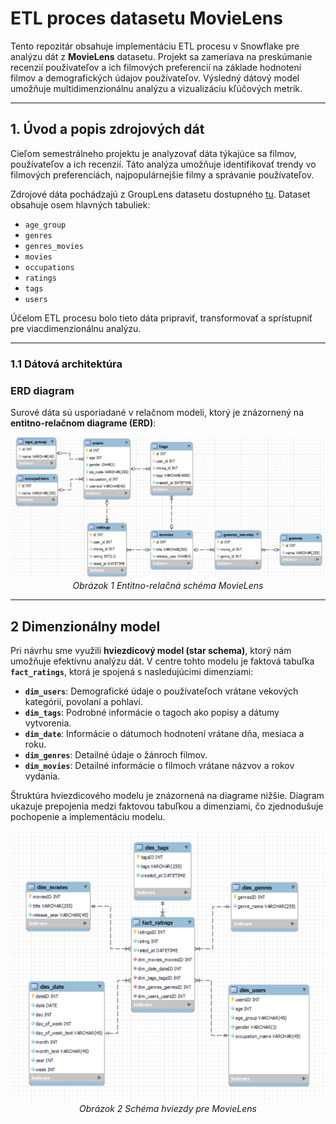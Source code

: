 # **ETL proces datasetu MovieLens**

Tento repozitár obsahuje implementáciu ETL procesu v Snowflake pre analýzu dát z **MovieLens** datasetu. Projekt sa zameriava na preskúmanie recenzií používateľov a ich filmových preferencií na základe hodnotení filmov a demografických údajov používateľov. Výsledný dátový model umožňuje multidimenzionálnu analýzu a vizualizáciu kľúčových metrik.

---
## **1. Úvod a popis zdrojových dát**
Cieľom semestrálneho projektu je analyzovať dáta týkajúce sa filmov, používateľov a ich recenzií. Táto analýza umožňuje identifikovať trendy vo filmových preferenciách, najpopulárnejšie filmy a správanie používateľov.

Zdrojové dáta pochádzajú z GroupLens datasetu dostupného [tu](https://grouplens.org/datasets/movielens/). Dataset obsahuje osem hlavných tabuliek:
- `age_group`
- `genres`
- `genres_movies`
- `movies`
- `occupations`
- `ratings`
- `tags`
- `users`

Účelom ETL procesu bolo tieto dáta pripraviť, transformovať a sprístupniť pre viacdimenzionálnu analýzu.

---
### **1.1 Dátová architektúra**

### **ERD diagram**
Surové dáta sú usporiadané v relačnom modeli, ktorý je znázornený na **entitno-relačnom diagrame (ERD)**:

<p align="center">
  <img src=https://github.com/CocoNoname/DT-MovieLens-ETL/blob/main/ERD_Schema.png alt="ERD Schema">
  <br>
  <em>Obrázok 1 Entitno-relačná schéma MovieLens</em>
</p>

---
## **2 Dimenzionálny model**

Pri návrhu sme využili **hviezdicový model (star schema)**, ktorý nám umožňuje efektívnu analýzu dát. V centre tohto modelu je faktová tabuľka **`fact_ratings`**, ktorá je spojená s nasledujúcimi dimenziami:
- **`dim_users`**: Demografické údaje o používateľoch vrátane vekových kategórií, povolaní a pohlaví.
- **`dim_tags`**: Podrobné informácie o tagoch ako popisy a dátumy vytvorenia.
- **`dim_date`**: Informácie o dátumoch hodnotení vrátane dňa, mesiaca a roku.
- **`dim_genres`**: Detailné údaje o žánroch filmov.
- **`dim_movies`**: Detailné informácie o filmoch vrátane názvov a rokov vydania.

Štruktúra hviezdicového modelu je znázornená na diagrame nižšie. Diagram ukazuje prepojenia medzi faktovou tabuľkou a dimenziami, čo zjednodušuje pochopenie a implementáciu modelu.

<p align="center">
  <img src=https://github.com/CocoNoname/DT-MovieLens-ETL/blob/main/HviezdaSchema_MovieLens.png alt="Hviezdicova Schéma">
  <br>
  <em>Obrázok 2 Schéma hviezdy pre MovieLens</em>
</p>
